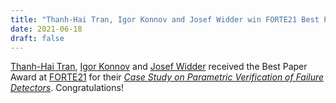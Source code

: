 ```yaml
---
title: "Thanh-Hai Tran, Igor Konnov and Josef Widder win FORTE21 Best Paper Award"
date: 2021-06-18
draft: false
---
```

<p><a href="/people/tran/">Thanh-Hai Tran</a>, <a href="https://konnov.github.io/">Igor Konnov</a> and <a href="/people/widder/">Josef Widder</a> received the Best Paper Award at <a href="http://www.discotec.org/2021/forte.html">FORTE21</a> for their <em><a href="https://doi.org/10.1007/978-3-030-78089-0_8">Case Study on Parametric Verification of Failure Detectors</a></em>. Congratulations!</p>
